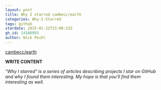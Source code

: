 ```yaml
---
layout: post
title: Why I starred cambecc/earth
categories: Why-I-Starred
tags: github
stardate: 2015-01-22T23:06:23Z
gh_id: 14106955
author: Nick Peihl
---
```


[cambecc/earth](star.repo.html_url)

**WRITE CONTENT**

*"Why I starred" is a series of articles describing projects I star on GitHub and why I found them interesting. My hope is that you'll find them interesting as well.*

